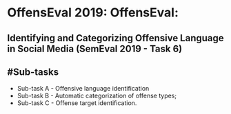 OffensEval 2019: OffensEval:
============================
Identifying and Categorizing Offensive Language in Social Media (SemEval 2019 - Task 6)
---------------------------------------------------------------------------------------
#Sub-tasks
----------
 * Sub-task A - Offensive language identification
 * Sub-task B - Automatic categorization of offense types;
 * Sub-task C - Offense target identification.
